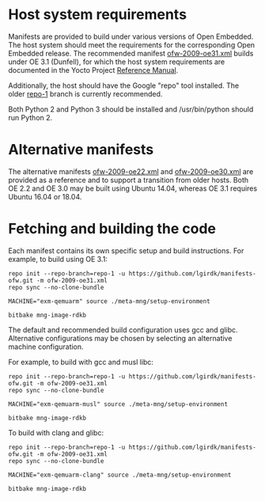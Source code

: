 # Host system requirements

Manifests are provided to build under various versions of Open Embedded. The host system should meet the requirements for the corresponding Open Embedded release. The recommended manifest [ofw-2009-oe31.xml](https://github.com/lgirdk/manifests-ofw/blob/master/ofw-2009-oe31.xml) builds under OE 3.1 (Dunfell), for which the host system requirements are documented in the Yocto Project [Reference Manual](https://www.yoctoproject.org/docs/3.1.2/ref-manual/ref-manual.html#ref-manual-system-requirements).

Additionally, the host should have the Google "repo" tool installed. The older [repo-1](https://source.android.com/setup/develop#old-repo-python2) branch is currently recommended.

Both Python 2 and Python 3 should be installed and /usr/bin/python should run Python 2.

# Alternative manifests

The alternative manifests [ofw-2009-oe22.xml](https://github.com/lgirdk/manifests-ofw/blob/master/ofw-2009-oe22.xml) and [ofw-2009-oe30.xml](https://github.com/lgirdk/manifests-ofw/blob/master/ofw-2009-oe30.xml) are provided as a reference and to support a transition from older hosts. Both OE 2.2 and OE 3.0 may be built using Ubuntu 14.04, whereas OE 3.1 requires Ubuntu 16.04 or 18.04.

# Fetching and building the code

Each manifest contains its own specific setup and build instructions. For example, to build using OE 3.1:

```shell
repo init --repo-branch=repo-1 -u https://github.com/lgirdk/manifests-ofw.git -m ofw-2009-oe31.xml
repo sync --no-clone-bundle

MACHINE="exm-qemuarm" source ./meta-mng/setup-environment

bitbake mng-image-rdkb
```

The default and recommended build configuration uses gcc and glibc. Alternative configurations may be chosen by selecting an alternative machine configuration.

For example, to build with gcc and musl libc:

```shell
repo init --repo-branch=repo-1 -u https://github.com/lgirdk/manifests-ofw.git -m ofw-2009-oe31.xml
repo sync --no-clone-bundle

MACHINE="exm-qemuarm-musl" source ./meta-mng/setup-environment

bitbake mng-image-rdkb
```

To build with clang and glibc:

```shell
repo init --repo-branch=repo-1 -u https://github.com/lgirdk/manifests-ofw.git -m ofw-2009-oe31.xml
repo sync --no-clone-bundle

MACHINE="exm-qemuarm-clang" source ./meta-mng/setup-environment

bitbake mng-image-rdkb
```
